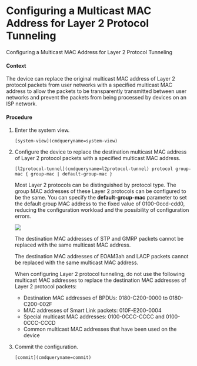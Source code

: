 Configuring a Multicast MAC Address for Layer 2 Protocol Tunneling
==================================================================

Configuring a Multicast MAC Address for Layer 2 Protocol Tunneling

#### Context

The device can replace the original multicast MAC address of Layer 2 protocol packets from user networks with a specified multicast MAC address to allow the packets to be transparently transmitted between user networks and prevent the packets from being processed by devices on an ISP network.


#### Procedure

1. Enter the system view.
   
   
   ```
   [system-view](cmdqueryname=system-view)
   ```
2. Configure the device to replace the destination multicast MAC address of Layer 2 protocol packets with a specified multicast MAC address.
   
   
   ```
   [l2protocol-tunnel](cmdqueryname=l2protocol-tunnel) protocol group-mac { group-mac | default-group-mac }
   ```
   
   Most Layer 2 protocols can be distinguished by protocol type. The group MAC addresses of these Layer 2 protocols can be configured to be the same. You can specify the **default-group-mac** parameter to set the default group MAC address to the fixed value of 0100-0ccd-cdd0, reducing the configuration workload and the possibility of configuration errors.
   
   ![](public_sys-resources/note_3.0-en-us.png) 
   
   The destination MAC addresses of STP and GMRP packets cannot be replaced with the same multicast MAC address.
   
   The destination MAC addresses of EOAM3ah and LACP packets cannot be replaced with the same multicast MAC address.
   
   When configuring Layer 2 protocol tunneling, do not use the following multicast MAC addresses to replace the destination MAC addresses of Layer 2 protocol packets:
   * Destination MAC addresses of BPDUs: 0180-C200-0000 to 0180-C200-002F
   * MAC addresses of Smart Link packets: 010F-E200-0004
   * Special multicast MAC addresses: 0100-0CCC-CCCC and 0100-0CCC-CCCD
   * Common multicast MAC addresses that have been used on the device
3. Commit the configuration.
   
   
   ```
   [commit](cmdqueryname=commit)
   ```